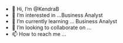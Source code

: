 - 👋 Hi, I’m @KendraB
- 👀 I’m interested in ...Business Analyst
- 🌱 I’m currently learning ... Business Analyst
- 💞️ I’m looking to collaborate on ...
- 📫 How to reach me ...

<!---
Kbark87/Kbark87 is a ✨ special ✨ repository because its `README.md` (this file) appears on your GitHub profile.
You can click the Preview link to take a look at your changes.
--->
